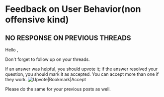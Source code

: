 Feedback on User Behavior(non offensive kind)
====

NO RESPONSE ON PREVIOUS THREADS
----

Hello <uname>,

Don't forget to follow up on your threads. 

If an answer was helpful, you should upvote it; if the answer resolved your question, you should mark it as accepted. You can accept more than one if they work.
![Upvote|Bookmark|Accept][1]

Please do the same for your previous posts as well.

[1]: http://i68.tinypic.com/2m2ykjr.png
